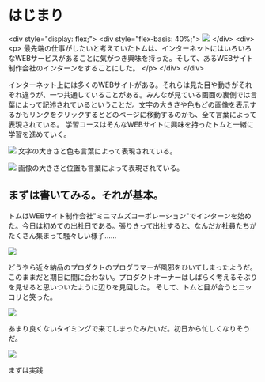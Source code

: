 # はじまり

\<div style="display: flex;"\>
\<div style="flex-basis: 40%;"\>
![][image-1]
\</div\>
\<div\>
\<p\>
最先端の仕事がしたいと考えていたトムは、インターネットにはいろいろなWEBサービスがあることに気がつき興味を持った。そして、あるWEBサイト制作会社のインターンをすることにした。
\</p\>
\</div\>
\</div\>

インターネット上には多くのWEBサイトがある。それらは見た目や動きがそれぞれ違うが、一つ共通していることがある。みんなが見ている画面の裏側では言葉によって記述されているということだ。文字の大きさや色もどの画像を表示するかもリンクをクリックするとどのページに移動するのかも、全て言葉によって表現されている。
学習コースはそんなWEBサイトに興味を持ったトムと一緒に学習を進めていく。

![][image-2]
文字の大きさと色も言葉によって表現されている。

![][image-3]
画像の大きさと位置も言葉によって表現されている。

## まずは書いてみる。それが基本。

トムはWEBサイト制作会社"ミニマムズコーポレーション"でインターンを始めた。今日は初めての出社日である。張りきって出社すると、なんだか社員たちがたくさん集まって騒々しい様子……

![][image-4]

どうやら近々納品のプロダクトのプログラマーが風邪をひいてしまったようだ。このままだと期日に間に合わない。プロダクトオーナーはしばらく考えるそぶりを見せると思いついたように辺りを見回した。 そして、トムと目が合うとニッコリと笑った。

![][image-5]

あまり良くないタイミングで来てしまったみたいだ。初日から忙しくなりそうだ。

![][image-6]

まずは実践

[image-1]:	https://github.com/kazukitash/static-website-course/raw/master/images/00-00-tom.png
[image-2]:	https://github.com/kazukitash/static-website-course/raw/master/images/00-01-website-sample-01.png
[image-3]:	https://github.com/kazukitash/static-website-course/raw/master/images/00-01-website-sample-02.png
[image-4]:	https://github.com/kazukitash/static-website-course/raw/master/images/00-02-sick.png
[image-5]:	https://github.com/kazukitash/static-website-course/raw/master/images/00-03-new-comer.png
[image-6]:	https://github.com/kazukitash/static-website-course/raw/master/images/00-04-practice-first.png